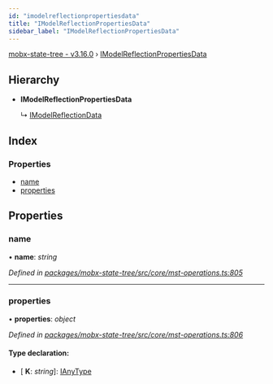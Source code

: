 ```yaml
---
id: "imodelreflectionpropertiesdata"
title: "IModelReflectionPropertiesData"
sidebar_label: "IModelReflectionPropertiesData"
---
```


[mobx-state-tree - v3.16.0](../index.md) › [IModelReflectionPropertiesData](imodelreflectionpropertiesdata.md)

## Hierarchy

* **IModelReflectionPropertiesData**

  ↳ [IModelReflectionData](imodelreflectiondata.md)

## Index

### Properties

* [name](imodelreflectionpropertiesdata.md#name)
* [properties](imodelreflectionpropertiesdata.md#properties)

## Properties

###  name

• **name**: *string*

*Defined in [packages/mobx-state-tree/src/core/mst-operations.ts:805](https://github.com/mobxjs/mobx-state-tree/blob/126ab41a/packages/mobx-state-tree/src/core/mst-operations.ts#L805)*

___

###  properties

• **properties**: *object*

*Defined in [packages/mobx-state-tree/src/core/mst-operations.ts:806](https://github.com/mobxjs/mobx-state-tree/blob/126ab41a/packages/mobx-state-tree/src/core/mst-operations.ts#L806)*

#### Type declaration:

* \[ **K**: *string*\]: [IAnyType](ianytype.md)
